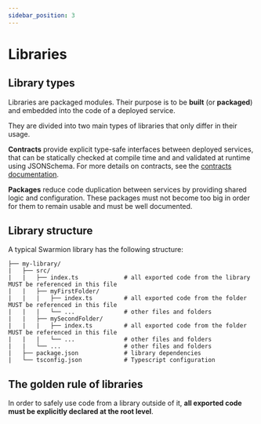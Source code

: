 ```yaml
---
sidebar_position: 3
---
```


# Libraries

## Library types

Libraries are packaged modules. Their purpose is to be **built** (or **packaged**) and embedded into the code of a deployed service.

They are divided into two main types of libraries that only differ in their usage.

**Contracts** provide explicit type-safe interfaces between deployed services, that can be statically checked at compile time and and validated at runtime using JSONSchema. For more details on contracts, see the [contracts documentation](../contracts/concepts).

**Packages** reduce code duplication between services by providing shared logic and configuration. These packages must not become too big in order for them to remain usable and must be well documented.

## Library structure

A typical Swarmion library has the following structure:

```
├── my-library/
|   ├── src/
|   |   ├── index.ts             # all exported code from the library MUST be referenced in this file
|   |   ├── myFirstFolder/
|   |   |   ├── index.ts         # all exported code from the folder MUST be referenced in this file
|   |   |   └── ...              # other files and folders
|   |   ├── mySecondFolder/
|   |   |   ├── index.ts         # all exported code from the folder MUST be referenced in this file
|   |   |   └── ...              # other files and folders
|   |   └── ...                  # other files and folders
|   ├── package.json             # library dependencies
|   └── tsconfig.json            # Typescript configuration
```

## The golden rule of libraries

In order to safely use code from a library outside of it, **all exported code must be explicitly declared at the root level**.
